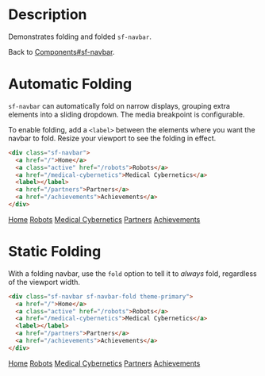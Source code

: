 # Description

Demonstrates folding and folded `sf-navbar`.

Back to [Components#sf-navbar](components/#sf-navbar).

# Automatic Folding

`sf-navbar` can automatically fold on narrow displays, grouping extra elements
into a sliding dropdown. The media breakpoint is configurable.

To enable folding, add a `<label>` between the elements where you want the
navbar to fold. Resize your viewport to see the folding in effect.

```html
<div class="sf-navbar">
  <a href="/">Home</a>
  <a class="active" href="/robots">Robots</a>
  <a href="/medical-cybernetics">Medical Cybernetics</a>
  <label></label>
  <a href="/partners">Partners</a>
  <a href="/achievements">Achievements</a>
</div>
```

<div class="doc-demo">
  <div class="doc-demo-body">
    <div class="sf-navbar">
      <a href="examples/navbar-demo/#home">Home</a>
      <a class="active" href="examples/navbar-demo/#robots">Robots</a>
      <a href="examples/navbar-demo/#medical-cybernetics">Medical Cybernetics</a>
      <label></label>
      <a href="examples/navbar-demo/#partners">Partners</a>
      <a href="examples/navbar-demo/#achievements">Achievements</a>
    </div>
  </div>
</div>

# Static Folding

With a folding navbar, use the `fold` option to tell it to _always_ fold,
regardless of the viewport width.

```html
<div class="sf-navbar sf-navbar-fold theme-primary">
  <a href="/">Home</a>
  <a class="active" href="/robots">Robots</a>
  <a href="/medical-cybernetics">Medical Cybernetics</a>
  <label></label>
  <a href="/partners">Partners</a>
  <a href="/achievements">Achievements</a>
</div>
```

<div class="doc-demo">
  <div class="doc-demo-body">
    <div class="sf-navbar sf-navbar-fold theme-primary">
      <a href="examples/navbar-demo/#home">Home</a>
      <a class="active" href="examples/navbar-demo/#robots">Robots</a>
      <a href="examples/navbar-demo/#medical-cybernetics">Medical Cybernetics</a>
      <label></label>
      <a href="examples/navbar-demo/#partners">Partners</a>
      <a href="examples/navbar-demo/#achievements">Achievements</a>
    </div>
  </div>
</div>
